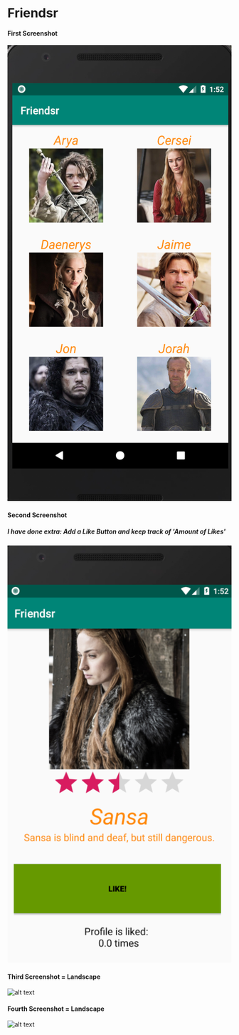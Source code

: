 # Friendsr

#### First Screenshot
![alt text](doc/Friendsr1.png)

#### Second Screenshot 
##### I have done extra: Add a Like Button and keep track of 'Amount of Likes'
![alt text](doc/Friendsr2.png)

#### Third Screenshot = Landscape
![alt text](doc/Friends1landscape.png)

#### Fourth Screenshot = Landscape
![alt text](doc/Friends2landscape.png)
